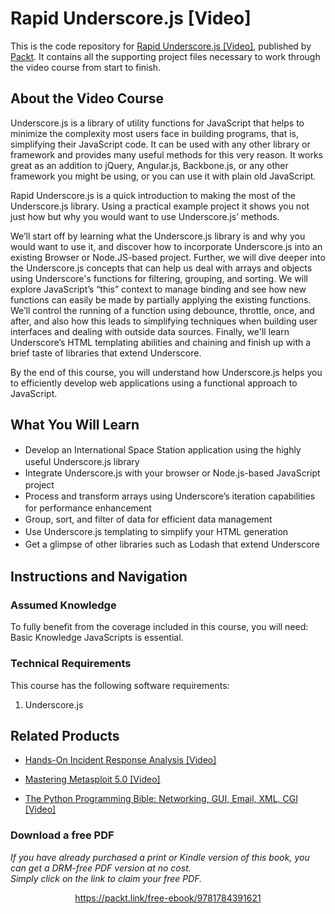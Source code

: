# Rapid Underscore.js [Video]
This is the code repository for [Rapid Underscore.js [Video]](https://www.packtpub.com/web-development/rapid-underscorejs-video?utm_source=github&utm_medium=repository&utm_campaign=9781784391621), published by [Packt](https://www.packtpub.com/?utm_source=github). It contains all the supporting project files necessary to work through the video course from start to finish.
## About the Video Course
Underscore.js is a library of utility functions for JavaScript that helps to minimize the complexity most users face in building programs, that is, simplifying their JavaScript code. It can be used with any other library or framework and provides many useful methods for this very reason. It works great as an addition to jQuery, Angular.js, Backbone.js, or any other framework you might be using, or you can use it with plain old JavaScript.

Rapid Underscore.js is a quick introduction to making the most of the Underscore.js library. Using a practical example project it shows you not just how but why you would want to use Underscore.js’ methods.

We’ll start off by learning what the Underscore.js library is and why you would want to use it, and discover how to incorporate Underscore.js into an existing Browser or Node.JS-based project. Further, we will dive deeper into the Underscore.js concepts that can help us deal with arrays and objects using Underscore's functions for filtering, grouping, and sorting. We will explore JavaScript’s “this” context to manage binding and see how new functions can easily be made by partially applying the existing functions. We’ll control the running of a function using debounce, throttle, once, and after, and also how this leads to simplifying techniques when building user interfaces and dealing with outside data sources. Finally, we'll learn Underscore’s HTML templating abilities and chaining and finish up with a brief taste of libraries that extend Underscore.

By the end of this course, you will understand how Underscore.js helps you to efficiently develop web applications using a functional approach to JavaScript.

<H2>What You Will Learn</H2>
<DIV class=book-info-will-learn-text>
<UL>
<LI><SPAN style="LINE-HEIGHT: 20px; BACKGROUND-COLOR: transparent">Develop an International Space Station application using the highly useful Underscore.js library</SPAN> 
<LI><SPAN style="LINE-HEIGHT: 20px; BACKGROUND-COLOR: transparent">Integrate Underscore.js with your browser or Node.js-based JavaScript project</SPAN> 
<LI><SPAN style="LINE-HEIGHT: 20px; BACKGROUND-COLOR: transparent">Process and transform arrays using Underscore’s iteration capabilities for performance enhancement</SPAN> 
<LI><SPAN style="LINE-HEIGHT: 20px; BACKGROUND-COLOR: transparent">Group, sort, and filter of data for efficient data management</SPAN> 
<LI><SPAN style="LINE-HEIGHT: 20px; BACKGROUND-COLOR: transparent">Use Underscore.js templating to simplify your HTML generation</SPAN> 
<LI><SPAN style="LINE-HEIGHT: 20px; BACKGROUND-COLOR: transparent">Get a glimpse of other libraries such as Lodash that extend Underscore</SPAN> </LI></UL></DIV>

## Instructions and Navigation
### Assumed Knowledge
To fully benefit from the coverage included in this course, you will need:<br/>
Basic Knowledge JavaScripts is essential.
### Technical Requirements
This course has the following software requirements:<br/>
1. Underscore.js

## Related Products
* [Hands-On Incident Response Analysis [Video]](https://www.packtpub.com/networking-and-servers/hands-incident-response-analysis-video?utm_source=github&utm_medium=repository&utm_campaign=9781838552046)

* [Mastering Metasploit 5.0 [Video]](https://www.packtpub.com/networking-and-servers/mastering-metasploit-50-video?utm_source=github&utm_medium=repository&utm_campaign=9781838551544)

* [The Python Programming Bible: Networking, GUI, Email, XML, CGI [Video]](https://www.packtpub.com/application-development/python-programming-bible-networking-gui-email-xml-cgi-video?utm_source=github&utm_medium=repository&utm_campaign=9781838559960)

### Download a free PDF

 <i>If you have already purchased a print or Kindle version of this book, you can get a DRM-free PDF version at no cost.<br>Simply click on the link to claim your free PDF.</i>
<p align="center"> <a href="https://packt.link/free-ebook/9781784391621">https://packt.link/free-ebook/9781784391621 </a> </p>